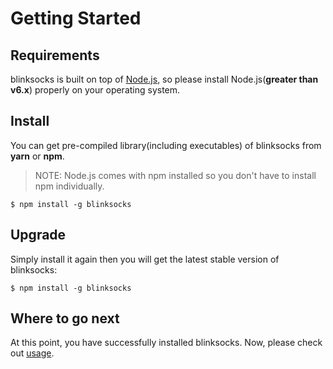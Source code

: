 # Getting Started

## Requirements

blinksocks is built on top of [Node.js](https://nodejs.org), so please install Node.js(**greater than v6.x**) properly
on your operating system.

## Install

You can get pre-compiled library(including executables) of blinksocks from **yarn** or **npm**.

> NOTE: Node.js comes with npm installed so you don't have to install npm individually.

```
$ npm install -g blinksocks
```

## Upgrade

Simply install it again then you will get the latest stable version of blinksocks:

```
$ npm install -g blinksocks
```

## Where to go next

At this point, you have successfully installed blinksocks. Now, please check out [usage](../usage).